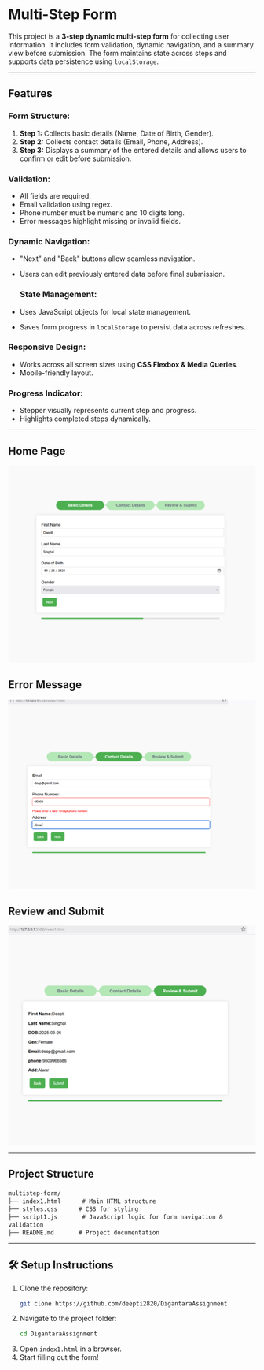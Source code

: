 # Multi-Step Form

This project is a **3-step dynamic multi-step form** for collecting user information. It includes form validation, dynamic navigation, and a summary view before submission. The form maintains state across steps and supports data persistence using `localStorage`.

---

##  Features

###  Form Structure:
1. **Step 1:** Collects basic details (Name, Date of Birth, Gender).
2. **Step 2:** Collects contact details (Email, Phone, Address).
3. **Step 3:** Displays a summary of the entered details and allows users to confirm or edit before submission.

###  Validation:
- All fields are required.
- Email validation using regex.
- Phone number must be numeric and 10 digits long.
- Error messages highlight missing or invalid fields.

###  Dynamic Navigation:
- "Next" and "Back" buttons allow seamless navigation.
- Users can edit previously entered data before final submission.

  ###  State Management:
- Uses JavaScript objects for local state management.
- Saves form progress in `localStorage` to persist data across refreshes.

###  Responsive Design:
- Works across all screen sizes using **CSS Flexbox & Media Queries**.
- Mobile-friendly layout.

###  Progress Indicator:
- Stepper visually represents current step and progress.
- Highlights completed steps dynamically.

---
  
 ##   Home Page
![Home Page](https://github.com/deepti2820/DigantaraAssignment/blob/main/Screenshot/Screenshot%202025-03-16%20105924.png)


 ##  Error Message
![Home Page](https://github.com/deepti2820/DigantaraAssignment/blob/main/Screenshot/Screenshot%202025-03-16%20105954.png)


 ##  Review and Submit
![Home Page](https://github.com/deepti2820/DigantaraAssignment/blob/main/Screenshot/Screenshot%202025-03-16%20110025.png)


---

##  Project Structure
```
multistep-form/
├── index1.html      # Main HTML structure
├── styles.css      # CSS for styling
├── script1.js       # JavaScript logic for form navigation & validation
├── README.md       # Project documentation

```

---

## 🛠 Setup Instructions
1. Clone the repository:
   ```bash
   git clone https://github.com/deepti2820/DigantaraAssignment
   ```
2. Navigate to the project folder:
   ```bash
   cd DigantaraAssignment
   ```
3. Open `index1.html` in a browser.
4. Start filling out the form!



